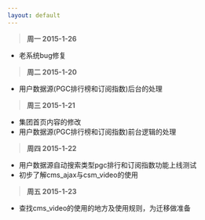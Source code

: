 ```yaml
---
layout: default
---
```


>**周一 2015-1-26**

- 老系统bug修复


>**周二 2015-1-20**

- 用户数据源(PGC排行榜和订阅指数)后台的处理




>**周三 2015-1-21**

- 集团首页内容的修改
- 用户数据源(PGC排行榜和订阅指数)前台逻辑的处理



>**周四 2015-1-22**

- 用户数据源自动搜索类型pgc排行和订阅指数功能上线测试
- 初步了解cms_ajax与csm_video的使用

>**周五 2015-1-23**

- 查找cms_video的使用的地方及使用规则，为迁移做准备